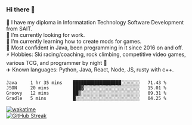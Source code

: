 ### Hi there 👋  
🏫 I have my diploma in Informatation Technology Software Development from SAIT.  
🔭 I’m currently looking for work.  
🌱 I’m currently learning how to create mods for games.  
💬 Most confident in Java, been programming in it since 2016 on and off.    
⚡ Hobbies: Ski racing/coaching, rock climbing, competitive video games, various TCG, and programmer by night 🦉    
✈️ Known languages: Python, Java, React, Node, JS, rusty with c++.   

<!--START_SECTION:waka-->

```text
Java     1 hr 35 mins    ██████████████████░░░░░░░   71.43 %
JSON     20 mins         ███▓░░░░░░░░░░░░░░░░░░░░░   15.01 %
Groovy   12 mins         ██▒░░░░░░░░░░░░░░░░░░░░░░   09.31 %
Gradle   5 mins          █░░░░░░░░░░░░░░░░░░░░░░░░   04.25 %
```

<!--END_SECTION:waka-->
[![wakatime](https://wakatime.com/badge/user/0faaefc2-6c25-440d-9987-812d347cadb8.svg)](https://wakatime.com/@0faaefc2-6c25-440d-9987-812d347cadb8)  
[![GitHub Streak](http://github-readme-streak-stats.herokuapp.com?user=liamandaidan&theme=radical&date_format=M%20j%5B%2C%20Y%5D)](https://git.io/streak-stats)
